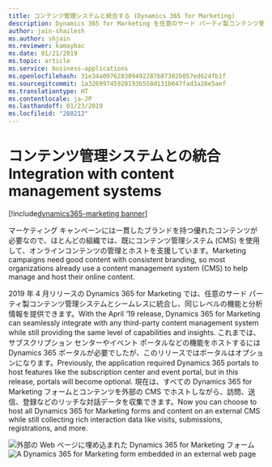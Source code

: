 ```yaml
---
title: コンテンツ管理システムと統合する (Dynamics 365 for Marketing)
description: Dynamics 365 for Marketing を任意のサード パーティ製コンテンツ管理システムと統合し、同じレベルの機能と分析情報を提供できます
author: jain-shailesh
ms.author: shjain
ms.reviewer: kamaybac
ms.date: 01/21/2019
ms.topic: article
ms.service: business-applications
ms.openlocfilehash: 31e34a097628309492287b87302b057ed624fb1f
ms.sourcegitcommit: 1a326997459281936558d131b647fad3a28e5aef
ms.translationtype: HT
ms.contentlocale: ja-JP
ms.lasthandoff: 01/23/2019
ms.locfileid: "288212"
---
```

# <a name="integration-with-content-management-systems"></a><span data-ttu-id="281e5-103">コンテンツ管理システムとの統合</span><span class="sxs-lookup"><span data-stu-id="281e5-103">Integration with content management systems</span></span>
[!include[dynamics365-marketing banner](../includes/dynamics365-marketing.md)]


<span data-ttu-id="281e5-104">マーケティング キャンペーンには一貫したブランドを持つ優れたコンテンツが必要なので、ほとんどの組織では、既にコンテンツ管理システム (CMS) を使用して、オンラインコンテンツの管理とホストを支援しています。</span><span class="sxs-lookup"><span data-stu-id="281e5-104">Marketing campaigns need good content with consistent branding, so most organizations already use a content management system (CMS) to help manage and host their online content.</span></span>

<span data-ttu-id="281e5-105">2019 年 4 月リリースの Dynamics 365 for Marketing では、任意のサード パーティ製コンテンツ管理システムとシームレスに統合し、同じレベルの機能と分析情報を提供できます。</span><span class="sxs-lookup"><span data-stu-id="281e5-105">With the April ‘19 release, Dynamics 365 for Marketing can seamlessly integrate with any third-party content management system while still providing the same level of capabilities and insights.</span></span> <span data-ttu-id="281e5-106">これまでは、サブスクリプション センターやイベント ポータルなどの機能をホストするには Dynamics 365 ポータルが必要でしたが、このリリースではポータルはオプションになります。</span><span class="sxs-lookup"><span data-stu-id="281e5-106">Previously, the application required Dynamics 365 portals to host features like the subscription center and event portal, but in this release, portals will become optional.</span></span> <span data-ttu-id="281e5-107">現在は、すべての Dynamics 365 for Marketing フォームとコンテンツを外部の CMS でホストしながら、訪問、送信、登録などのリッチな対話データを収集できます。</span><span class="sxs-lookup"><span data-stu-id="281e5-107">Now you can choose to host all Dynamics 365 for Marketing forms and content on an external CMS while still collecting rich interaction data like visits, submissions, registrations, and more.</span></span>

<span data-ttu-id="281e5-108">![外部の Web ページに埋め込まれた Dynamics 365 for Marketing フォーム](media/integration-content-management-systems-1.png "外部の Web ページに埋め込まれた Dynamics 365 for Marketing フォーム")</span><span class="sxs-lookup"><span data-stu-id="281e5-108">![A Dynamics 365 for Marketing form embedded in an external web page](media/integration-content-management-systems-1.png "A Dynamics 365 for Marketing form embedded in an external web page")</span></span>
